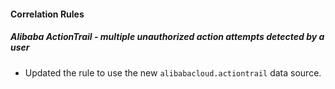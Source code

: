
#### Correlation Rules
##### Alibaba ActionTrail - multiple unauthorized action attempts detected by a user
- Updated the rule to use the new `alibabacloud.actiontrail` data source.
